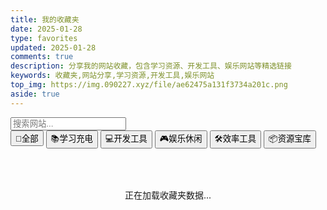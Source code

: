 ```yaml
---
title: 我的收藏夹
date: 2025-01-28
type: favorites
updated: 2025-01-28
comments: true
description: 分享我的网站收藏，包含学习资源、开发工具、娱乐网站等精选链接
keywords: 收藏夹,网站分享,学习资源,开发工具,娱乐网站
top_img: https://img.090227.xyz/file/ae62475a131f3734a201c.png
aside: true
---
```


<div id="favorites-container">
  <!-- 搜索和筛选区域 -->
  <div class="favorites-header">
    <div class="search-container">
      <input type="text" id="search-input" placeholder="搜索网站..." />
      <i class="anzhiyu-icon-search search-icon"></i>
    </div>
    <div class="filter-container">
      <button class="filter-btn active" data-category="all">
        <span>🌟</span>全部
      </button>
      <button class="filter-btn" data-category="学习">
        <span>📚</span>学习充电
      </button>
      <button class="filter-btn" data-category="开发">
        <span>💻</span>开发工具
      </button>
      <button class="filter-btn" data-category="娱乐">
        <span>🎮</span>娱乐休闲
      </button>
      <button class="filter-btn" data-category="工具">
        <span>🛠️</span>效率工具
      </button>
      <button class="filter-btn" data-category="资源">
        <span>📦</span>资源宝库
      </button>
    </div>
    <div class="subcategory-nav" id="subcategory-nav" style="display: none;">
      <div class="subcategory-container">
        <button class="subcategory-btn back-btn" data-action="back">
          <span>←</span>返回
        </button>
        <div class="subcategory-list" id="subcategory-list"></div>
      </div>
    </div>
  </div>

  <div class="favorites-content" id="favorites-content">
    <p style="text-align: center; padding: 50px; color: var(--anzhiyu-secondtext);">正在加载收藏夹数据...</p>
  </div>
</div>

<!-- 引入样式文件 -->
<link rel="stylesheet" href="/favorites/favorites.css">

<!-- 引入数据和脚本文件 -->
<script src="/js/favorites-data-complete.js"></script>
<script src="/favorites/favorites.js"></script>
